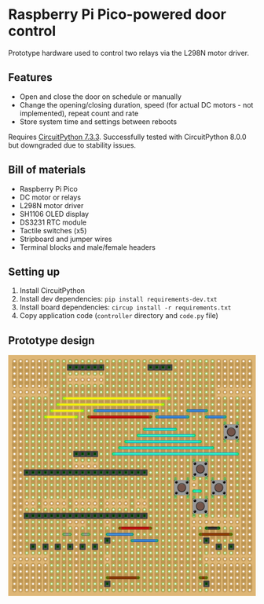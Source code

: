 # Raspberry Pi Pico-powered door control

Prototype hardware used to control two relays via the L298N motor driver.

## Features

- Open and close the door on schedule or manually
- Change the opening/closing duration, speed (for actual DC motors - not implemented), repeat count and rate
- Store system time and settings between reboots

Requires [CircuitPython 7.3.3](https://github.com/adafruit/circuitpython/releases/tag/7.3.3).
Successfully tested with CircuitPython 8.0.0 but downgraded due to stability issues.

## Bill of materials

- Raspberry Pi Pico
- DC motor or relays
- L298N motor driver
- SH1106 OLED display
- DS3231 RTC module
- Tactile switches (x5)
- Stripboard and jumper wires
- Terminal blocks and male/female headers

## Setting up

1. Install CircuitPython
2. Install dev dependencies: `pip install requirements-dev.txt`
3. Install board dependencies: `circup install -r requirements.txt`
4. Copy application code (`controller` directory and `code.py` file)

## Prototype design

![](assets/bb.png)
